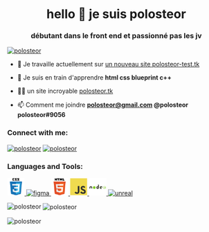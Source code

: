 <h1 align="center">hello 👋 je suis polosteor</h1>
<h3 align="center">débutant dans le front end et passionné pas les jv</h3>

<p align="left"> <a href="https://twitter.com/polosteor" target="blank"><img src="https://img.shields.io/twitter/follow/polosteor?logo=twitter&style=for-the-badge" alt="polosteor" /></a> </p>

- 🔭 Je travaille actuellement sur [un nouveau site polosteor-test.tk](https://polosteor-test.tk/)

- 🌱 Je suis en train d'apprendre **html css blueprint c++**

- 👨‍💻 un site incroyable [polosteor.tk](polosteor.tk)

- 📫 Comment me joindre **polosteor@gmail.com @polosteor polosteor#9056**

<h3 align="left">Connect with me:</h3>
<p align="left">
<a href="https://twitter.com/polosteor" target="blank"><img align="center" src="https://raw.githubusercontent.com/rahuldkjain/github-profile-readme-generator/master/src/images/icons/Social/twitter.svg" alt="polosteor" height="30" width="40" /></a>
<a href="https://www.youtube.com/c/polosteor" target="blank"><img align="center" src="https://raw.githubusercontent.com/rahuldkjain/github-profile-readme-generator/master/src/images/icons/Social/youtube.svg" alt="polosteor" height="30" width="40" /></a>
</p>

<h3 align="left">Languages and Tools:</h3>
<p align="left"> <a href="https://www.w3schools.com/css/" target="_blank" rel="noreferrer"> <img src="https://raw.githubusercontent.com/devicons/devicon/master/icons/css3/css3-original-wordmark.svg" alt="css3" width="40" height="40"/> </a> <a href="https://www.figma.com/" target="_blank" rel="noreferrer"> <img src="https://www.vectorlogo.zone/logos/figma/figma-icon.svg" alt="figma" width="40" height="40"/> </a> <a href="https://www.w3.org/html/" target="_blank" rel="noreferrer"> <img src="https://raw.githubusercontent.com/devicons/devicon/master/icons/html5/html5-original-wordmark.svg" alt="html5" width="40" height="40"/> </a> <a href="https://developer.mozilla.org/en-US/docs/Web/JavaScript" target="_blank" rel="noreferrer"> <img src="https://raw.githubusercontent.com/devicons/devicon/master/icons/javascript/javascript-original.svg" alt="javascript" width="40" height="40"/> </a> <a href="https://nodejs.org" target="_blank" rel="noreferrer"> <img src="https://raw.githubusercontent.com/devicons/devicon/master/icons/nodejs/nodejs-original-wordmark.svg" alt="nodejs" width="40" height="40"/> </a> <a href="https://unrealengine.com/" target="_blank" rel="noreferrer"> <img src="https://raw.githubusercontent.com/kenangundogan/fontisto/036b7eca71aab1bef8e6a0518f7329f13ed62f6b/icons/svg/brand/unreal-engine.svg" alt="unreal" width="40" height="40"/> </a> </p>

<p><img align="left" src="https://github-readme-stats.vercel.app/api/top-langs?username=polosteor&show_icons=true&locale=en&layout=compact" alt="polosteor" /></p>

<p>&nbsp;<img align="center" src="https://github-readme-stats.vercel.app/api?username=polosteor&show_icons=true&locale=en" alt="polosteor" /></p>

<p><img align="center" src="https://github-readme-streak-stats.herokuapp.com/?user=polosteor&" alt="polosteor" /></p>
